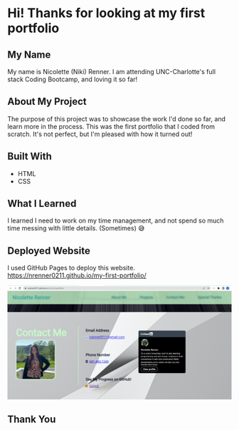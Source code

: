 # Hi! Thanks for looking at my first portfolio

## My Name

My name is Nicolette (Niki) Renner. I am attending UNC-Charlotte's full stack Coding Bootcamp, and loving it so far!

## About My Project

The purpose of this project was to showcase the work I'd done so far, and learn more in the process.
This was the first portfolio that I coded from scratch. It's not perfect, but I'm pleased with how it turned out!

## Built With

* HTML
* CSS

## What I Learned

I learned I need to work on my time management, and not spend so much time messing with little details. (Sometimes) &#128517;

## Deployed Website

I used GitHub Pages to deploy this website.
<https://nrenner0211.github.io/my-first-portfolio/>

![Screenshot of working website](./assets/images/screenshot.png)

## Thank You
